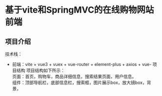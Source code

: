 # 基于vite和SpringMVC的在线购物网站前端
## 项目介绍
技术栈：
- 前端：vite + vue3 + vuex + vue-router + element-plus + axios + vue-
项目结构
项目结构如下所示：  
页面：首页，购物车，商品详细信息，搜索结果页面，用户信息。  
组件：顶部导航栏，底部信息栏，搜索框，图片展示box，放大镜box，背景，